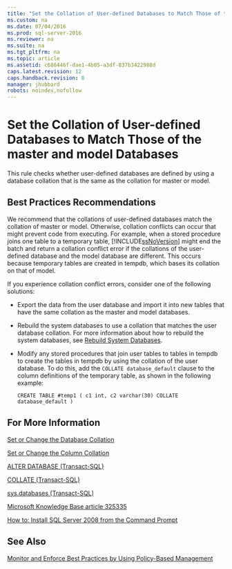 ```yaml
---
title: "Set the Collation of User-defined Databases to Match Those of the master and model Databases"
ms.custom: na
ms.date: 07/04/2016
ms.prod: sql-server-2016
ms.reviewer: na
ms.suite: na
ms.tgt_pltfrm: na
ms.topic: article
ms.assetid: c686446f-dae1-4b05-a3df-837b3422988d
caps.latest.revision: 12
caps.handback.revision: 0
manager: jhubbard
robots: noindex,nofollow
---
```

# Set the Collation of User-defined Databases to Match Those of the master and model Databases
This rule checks whether user-defined databases are defined by using a database collation that is the same as the collation for master or model.  
  
## Best Practices Recommendations  
 We recommend that the collations of user-defined databases match the collation of master or model. Otherwise, collation conflicts can occur that might prevent code from executing. For example, when a stored procedure joins one table to a temporary table, [!INCLUDE[ssNoVersion](../../Topics/TopicNameContainA/tokens/ssNoVersion_md.md)] might end the batch and return a collation conflict error if the collations of the user-defined database and the model database are different. This occurs because temporary tables are created in tempdb, which bases its collation on that of model.  
  
 If you experience collation conflict errors, consider one of the following solutions:  
  
-   Export the data from the user database and import it into new tables that have the same collation as the master and model databases.  
  
-   Rebuild the system databases to use a collation that matches the user database collation. For more information about how to rebuild the system databases, see [Rebuild System Databases](../../Topics/TopicNameNotContainA/Rebuild-System-Databases.md).  
  
-   Modify any stored procedures that join user tables to tables in tempdb to create the tables in tempdb by using the collation of the user database. To do this, add the `COLLATE database_default` clause to the column definitions of the temporary table, as shown in the following example:  
  
    ```  
    CREATE TABLE #temp1 ( c1 int, c2 varchar(30) COLLATE database_default )  
    ```  
  
## For More Information  
 [Set or Change the Database Collation](../../Topics/TopicNameNotContainA/Set-or-Change-the-Database-Collation.md)  
  
 [Set or Change the Column Collation](../../Topics/TopicNameNotContainA/Set-or-Change-the-Column-Collation.md)  
  
 [ALTER DATABASE (Transact-SQL)](assetId:///15f8affd-8f39-4021-b092-0379fc6983da)  
  
 [COLLATE (Transact-SQL)](assetId:///76763ac8-3e0d-4bbb-aa53-f5e7da021daa)  
  
 [sys.databases (Transact-SQL)](assetId:///46c288c1-3410-4d68-a027-3bbf33239289)  
  
 [Microsoft Knowledge Base article 325335](http://go.microsoft.com/fwlink/?linkid=117751)  
  
 [How to: Install SQL Server 2008 from the Command Prompt](http://go.microsoft.com/fwlink/?LinkId=81585)  
  
## See Also  
 [Monitor and Enforce Best Practices by Using Policy-Based Management](../../Topics/TopicNameNotContainA/Monitor-and-Enforce-Best-Practices-by-Using-Policy-Based-Management.md)